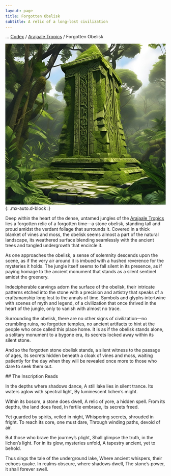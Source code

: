```yaml
---
layout: page
title: Forgotten Obelisk
subtitle: A relic of a long-lost civilization
---
```

<span class="breadcrumbs" markdown="1">... [Codex](/codex) / [Arajaale Tropics](/codex/regions/arajaale-tropics) / Forgotten Obelisk</span>

![Forgotten Obelisk](/assets/img/regions/forgotten-obelisk.jpeg){: .mx-auto.d-block :}

Deep within the heart of the dense, untamed jungles of the [Arajaale Tropics](/codex/regions/arajaale-tropics) lies a forgotten relic of a forgotten time—a stone obelisk, standing tall and proud amidst the verdant foliage that surrounds it. Covered in a thick blanket of vines and moss, the obelisk seems almost a part of the natural landscape, its weathered surface blending seamlessly with the ancient trees and tangled undergrowth that encircle it.

As one approaches the obelisk, a sense of solemnity descends upon the scene, as if the very air around it is imbued with a hushed reverence for the mysteries it holds. The jungle itself seems to fall silent in its presence, as if paying homage to the ancient monument that stands as a silent sentinel amidst the greenery.

Indecipherable carvings adorn the surface of the obelisk, their intricate patterns etched into the stone with a precision and artistry that speaks of a craftsmanship long lost to the annals of time. Symbols and glyphs intertwine with scenes of myth and legend, of a civilization that once thrived in the heart of the jungle, only to vanish with almost no trace.

Surrounding the obelisk, there are no other signs of civilization—no crumbling ruins, no forgotten temples, no ancient artifacts to hint at the people who once called this place home. It is as if the obelisk stands alone, a solitary monument to a bygone era, its secrets locked away within its silent stone.

And so the forgotten stone obelisk stands, a silent witness to the passage of ages, its secrets hidden beneath a cloak of vines and moss, waiting patiently for the day when they will be revealed once more to those who dare to seek them out.

<div class="box-info redacted" markdown="1">
## The Inscription Reads

In the depths where shadows dance,
A still lake lies in silent trance.
Its waters aglow with spectral light,
By luminescent lichen’s might.

Within its bosom, a stone does dwell,
A relic of yore, a hidden spell.
From its depths, the land does feed,
In fertile embrace, its secrets freed.

Yet guarded by spirits, veiled in night,
Whispering secrets, shrouded in fright.
To reach its core, one must dare,
Through winding paths, devoid of air.

But those who brave the journey’s plight,
Shall glimpse the truth, in the lichen’s light.
For in its glow, mysteries unfold,
A tapestry ancient, yet to behold.

Thus sings the tale of the underground lake,
Where ancient whispers, their echoes quake.
In realms obscure, where shadows dwell,
The stone’s power, it shall forever swell.
</div>
